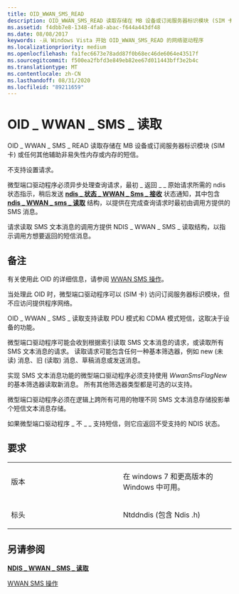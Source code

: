```yaml
---
title: OID_WWAN_SMS_READ
description: OID_WWAN_SMS_READ 读取存储在 MB 设备或订阅服务器标识模块 (SIM 卡) 或任何其他辅助非易失性内存或内存中的短信文本消息。
ms.assetid: f4dbb7e8-1348-4fa8-abac-f644a443df48
ms.date: 08/08/2017
keywords: -从 Windows Vista 开始 OID_WWAN_SMS_READ 的网络驱动程序
ms.localizationpriority: medium
ms.openlocfilehash: fa1fec6673e78add87f0b68ec46de6064e43517f
ms.sourcegitcommit: f500ea2fbfd3e849eb82ee67d011443bff3e2b4c
ms.translationtype: MT
ms.contentlocale: zh-CN
ms.lasthandoff: 08/31/2020
ms.locfileid: "89211659"
---
```

# <a name="oid_wwan_sms_read"></a>OID \_ WWAN \_ SMS \_ 读取


OID \_ WWAN \_ SMS \_ READ 读取存储在 MB 设备或订阅服务器标识模块 (SIM 卡) 或任何其他辅助非易失性内存或内存的短信。

不支持设置请求。

微型端口驱动程序必须异步处理查询请求，最初 \_ 返回 \_ \_ 原始请求所需的 ndis 状态指示，稍后发送 [**ndis \_ 状态 \_ WWAN \_ Sms \_ 接收**](ndis-status-wwan-sms-receive.md) 状态通知，其中包含 [**ndis \_ WWAN \_ sms \_ 读取**](/windows-hardware/drivers/ddi/ndiswwan/ns-ndiswwan-_ndis_wwan_sms_read) 结构，以提供在完成查询请求时最初由调用方提供的 SMS 消息。

请求读取 SMS 文本消息的调用方提供 NDIS \_ WWAN \_ SMS \_ 读取结构，以指示调用方想要返回的短信消息。

<a name="remarks"></a>备注
-------

有关使用此 OID 的详细信息，请参阅 [WWAN SMS 操作](./mb-sms-operations.md)。

当处理此 OID 时，微型端口驱动程序可以 (SIM 卡) 访问订阅服务器标识模块，但不应访问提供程序网络。

OID \_ WWAN \_ SMS \_ 读取支持读取 PDU 模式和 CDMA 模式短信，这取决于设备的功能。

微型端口驱动程序可能会收到根据索引读取 SMS 文本消息的请求，或读取所有 SMS 文本消息的请求。 读取请求可能包含任何一种基本筛选器，例如 new (未读) 消息、旧 (读取) 消息、草稿消息或发送消息。

实现 SMS 文本消息功能的微型端口驱动程序必须支持使用 *WwanSmsFlagNew*的基本筛选器读取新消息。 所有其他筛选器类型都是可选的以支持。

微型端口驱动程序必须在逻辑上跨所有可用的物理不同 SMS 文本消息存储投影单个短信文本消息存储。

如果微型端口驱动程序 \_ 不 \_ \_ 支持短信，则它应返回不受支持的 NDIS 状态。

<a name="requirements"></a>要求
------------

<table>
<colgroup>
<col width="50%" />
<col width="50%" />
</colgroup>
<tbody>
<tr class="odd">
<td><p>版本</p></td>
<td><p>在 windows 7 和更高版本的 Windows 中可用。</p></td>
</tr>
<tr class="even">
<td><p>标头</p></td>
<td>Ntddndis (包含 Ndis .h) </td>
</tr>
</tbody>
</table>

## <a name="see-also"></a>另请参阅


[**NDIS \_ WWAN \_ SMS \_ 读取**](/windows-hardware/drivers/ddi/ndiswwan/ns-ndiswwan-_ndis_wwan_sms_read)

[WWAN SMS 操作](./mb-sms-operations.md)

 

